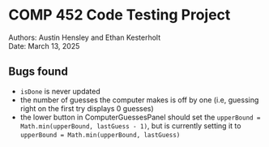 # COMP 452 Code Testing Project

Authors: Austin Hensley and Ethan Kesterholt  
Date: March 13, 2025

## Bugs found
- `isDone` is never updated
- the number of guesses the computer makes is off by one (i.e, guessing right on the first try displays 0 guesses)
- the lower button in ComputerGuessesPanel should set the `upperBound = Math.min(upperBound, lastGuess - 1)`, but is currently setting it to `upperBound = Math.min(upperBound, lastGuess)`
